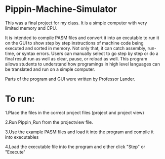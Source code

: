 # Pippin-Machine-Simulator

This was a final project for my class. It is a simple computer with very limited memory and CPU. 

It is intended to compile PASM files and convert it into an excutable to run it on the GUI to show step by step instructions of machine code being executed and sorted in memory. Not only that, it can catch assembly, run-time, or syntax errors. Users can manually select to go step by step or do a final result run as well as clear, pause, or reload as well. This program allows students to understand how programings in high level languages can be translated and run on a simple computer. 

Parts of the program and GUI were written by Professor Lander.

# To run:

1.Place the files in the correct project files (project and project view)

2.Run Pippin_Run from the projectview file.

3.Use the example PASM files and load it into the program and compile it into executables 

4.Load the executable file into the program and either click "Step" or "Execute"


